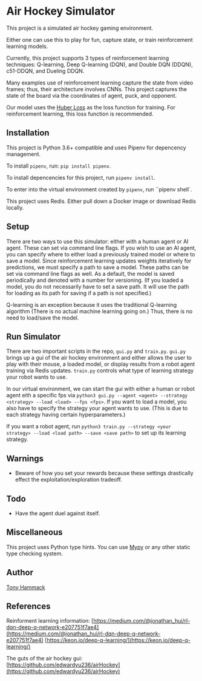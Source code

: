 # Air Hockey Simulator

This project is a simulated air hockey gaming environment. 

Either one can use this to play for fun, capture state, or train reinforcement learning models.

Currently, this project supports 3 types of reinforcement learning techniques: Q-learning, Deep Q-learning (DQN), and Double DQN (DDQN), c51-DDQN, and Dueling DDQN.

Many examples use of reinforcement learning capture the state from video frames; thus, their architecture involves CNNs. This project captures the state of the board via the coordinates of agent, puck, and opponent.

Our model uses the [Huber Loss](https://en.wikipedia.org/wiki/Huber_loss) as the loss function for training. For reinforcement learning, this loss function is recommended.


## Installation

This project is Python 3.6+ compatible and uses Pipenv for depencency management.

To install `pipenv`, run: `pip install pipenv`.

To install depencencies for this project, run `pipenv install`.

To enter into the virtual environment created by `pipenv`, run ``pipenv shell`.

This project uses Redis. Either pull down a Docker image or download Redis locally.

## Setup

There are two ways to use this simulator: either with a human agent or AI agent. These can set via command line flags. If you wish to use an AI agent, you can specify where to either load a previously trained model or where to save a model. Since reinforcement learning updates weights iteratively for predictions, we must specify a path to save a model. These paths can be set via command line flags as well. As a default, the model is saved periodically and denoted with a number for versioning. (If you loaded a model, you do not necessarily have to set a save path. It will use the path for loading as its path for saving if a path is not specified.)

Q-learning is an exception because it uses the traditional Q-learning algorithm (There is no actual machine learning going on.)  Thus, there is no need to load/save the model.

## Run Simulator

There are two important scripts in the repo, `gui.py` and `train.py`. `gui.py` brings up a gui of the air hockey environment and either allows the user to play with their mouse, a loaded model,  or display results from a robot agent training via Redis updates. `train.py` controls what type of learning strategy your robot wants to use.

In our virtual environment, we can start the gui with either a human or robot agent eith a specific fps via `python3 gui.py --agent <agent> --strategy <strategy> --load <load> --fps <fps>`. If you want to load a model, you also have to specify the strategy your agent wants to use. (This is due to each strategy having certain hyperparameters.)

If you want a robot agent, run `python3 train.py --strategy <your strategy> --load <load path> --save <save path>` to set up its learning strategy.

## Warnings
+ Beware of how you set your rewards because these settings drastically effect the exploitation/exploration tradeoff. 

## Todo
+ Have the agent duel against itself.

## Miscellaneous
This project uses Python type hints. You can use [Mypy](https://mypy.readthedocs.io/en/latest/) or any other static type checking system.

## Author
[Tony Hammack](www.tonyhammack.com)

## References

Reinforment learning information:
[https://medium.com/@jonathan_hui/rl-dqn-deep-q-network-e207751f7ae4](https://medium.com/@jonathan_hui/rl-dqn-deep-q-network-e207751f7ae4)
[https://keon.io/deep-q-learning/](https://keon.io/deep-q-learning/)

The guts of the air hockey gui:
[https://github.com/edwardyu236/airHockey](https://github.com/edwardyu236/airHockey)